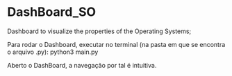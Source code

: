 # DashBoard_SO
Dashboard to visualize the properties of the Operating Systems;

Para rodar o Dashboard, executar no terminal (na pasta em que se encontra o arquivo .py):
python3 main.py

Aberto o DashBoard, a navegação por tal é intuitiva.
